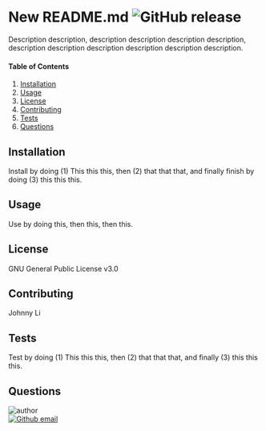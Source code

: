 
# New README.md ![GitHub release](https://img.shields.io/badge/version-2.7.4-informational) 

Description description, description description description description, description description description description description description.

#### Table of Contents

1. [Installation](#installation)
2. [Usage](#usage)
3. [License](#license)
4. [Contributing](#contributing)
5. [Tests](#tests)
6. [Questions](#questions)

## Installation

Install by doing (1) This this this, then (2) that that that, and finally finish by doing (3) this this this.

## Usage

Use by doing this, then this, then this.

## License 

GNU General Public License v3.0

## Contributing

Johnny Li

## Tests

Test by doing (1) This this this, then (2) that that that, and finally (3) this this this.

## Questions

![author](https://avatars1.githubusercontent.com/u/61799449?v=4)  
[![Github email](https://img.shields.io/badge/email-reptile18@gmail.com-informational)](mailto:reptile18@gmail.com)

